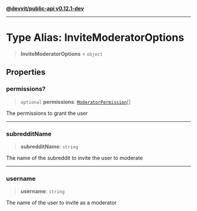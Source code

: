 [**@devvit/public-api v0.12.1-dev**](../../README.md)

---

# Type Alias: InviteModeratorOptions

> **InviteModeratorOptions** = `object`

## Properties

<a id="permissions"></a>

### permissions?

> `optional` **permissions**: [`ModeratorPermission`](../../models/type-aliases/ModeratorPermission.md)[]

The permissions to grant the user

---

<a id="subredditname"></a>

### subredditName

> **subredditName**: `string`

The name of the subreddit to invite the user to moderate

---

<a id="username"></a>

### username

> **username**: `string`

The name of the user to invite as a moderator
